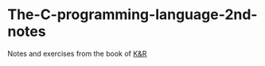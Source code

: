 # The-C-programming-language-2nd-notes
Notes and exercises from the book of [K&amp;R](the_c_programming_language_2.pdf)
